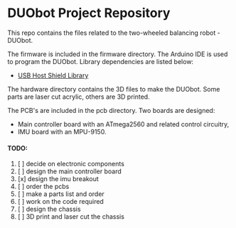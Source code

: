 DUObot Project Repository
=========================

This repo contains the files related to the two-wheeled balancing robot - 
DUObot.


The firmware is included in the firmware directory. The Arduino IDE is used
to program the DUObot. Library dependencies are listed below:
- [USB Host Shield Library](https://github.com/felis/USB_Host_Shield_2.0)


The hardware directory contains the 3D files to make the DUObot. Some parts
are laser cut acrylic, others are 3D printed.


The PCB's are included in the pcb directory. Two boards are designed: 
- Main controller board with an ATmega2560 and related control circuitry,
- IMU board with an MPU-9150.


#### TODO:
1. [ ] decide on electronic components
1. [ ] design the main controller board
2. [x] design the imu breakout
2. [ ] order the pcbs
3. [ ] make a parts list and order
4. [ ] work on the code required
5. [ ] design the chassis
6. [ ] 3D print and laser cut the chassis

